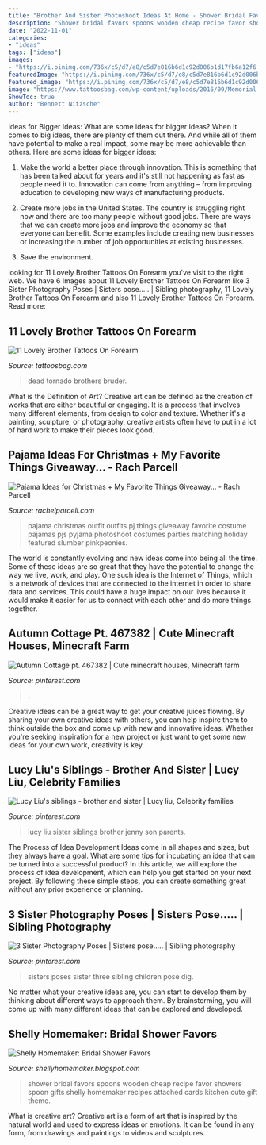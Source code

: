 ```yaml
---
title: "Brother And Sister Photoshoot Ideas At Home - Shower Bridal Favors Spoons Wooden Cheap Recipe Favor Showers Spoon Gifts Shelly Homemaker Recipes Attached Cards Kitchen Cute Gift Theme"
description: "Shower bridal favors spoons wooden cheap recipe favor showers spoon gifts shelly homemaker recipes attached cards kitchen cute gift theme"
date: "2022-11-01"
categories:
- "ideas"
tags: ["ideas"]
images:
- "https://i.pinimg.com/736x/c5/d7/e8/c5d7e816b6d1c92d006b1d17fb6a12f6.jpg"
featuredImage: "https://i.pinimg.com/736x/c5/d7/e8/c5d7e816b6d1c92d006b1d17fb6a12f6.jpg"
featured_image: "https://i.pinimg.com/736x/c5/d7/e8/c5d7e816b6d1c92d006b1d17fb6a12f6.jpg"
image: "https://www.tattoosbag.com/wp-content/uploads/2016/09/Memorial-Brother-Tattoo.jpg"
ShowToc: true
author: "Bennett Nitzsche"
---
```



Ideas for Bigger Ideas: What are some ideas for bigger ideas?
When it comes to big ideas, there are plenty of them out there. And while all of them have potential to make a real impact, some may be more achievable than others. Here are some ideas for bigger ideas:
1. Make the world a better place through innovation. This is something that has been talked about for years and it's still not happening as fast as people need it to. Innovation can come from anything – from improving education to developing new ways of manufacturing products.

2. Create more jobs in the United States. The country is struggling right now and there are too many people without good jobs. There are ways that we can create more jobs and improve the economy so that everyone can benefit. Some examples include creating new businesses or increasing the number of job opportunities at existing businesses.

3. Save the environment.

	

		
looking for 11 Lovely Brother Tattoos On Forearm you've visit to the right web. We have 6 Images about 11 Lovely Brother Tattoos On Forearm like 3 Sister Photography Poses | Sisters pose..... | Sibling photography, 11 Lovely Brother Tattoos On Forearm and also 11 Lovely Brother Tattoos On Forearm. Read more:
		
    
## 11 Lovely Brother Tattoos On Forearm

<img loading=lazy src="https://www.tattoosbag.com/wp-content/uploads/2016/09/Memorial-Brother-Tattoo.jpg" onerror="this.onerror=null;this.src='https://tse2.mm.bing.net/th?id=OIP.C35ld7tEhQuqIRsKDQqZTwHaHa&amp;pid=15.1';" alt="11 Lovely Brother Tattoos On Forearm">

_Source: tattoosbag.com_

>dead tornado brothers bruder. 

	

What is the Definition of Art?
Creative art can be defined as the creation of works that are either beautiful or engaging. It is a process that involves many different elements, from design to color and texture. Whether it's a painting, sculpture, or photography, creative artists often have to put in a lot of hard work to make their pieces look good.

    
## Pajama Ideas For Christmas + My Favorite Things Giveaway... - Rach Parcell

<img loading=lazy src="https://sfo2.digitaloceanspaces.com/rachelparcell/2016/11/jcrew-christmas-pajama-ideas-1.jpg" onerror="this.onerror=null;this.src='https://tse3.mm.bing.net/th?id=OIP.FK8ONhAA2zm7_uJLwuWCFAHaKe&amp;pid=15.1';" alt="Pajama Ideas for Christmas + My Favorite Things Giveaway... - Rach Parcell">

_Source: rachelparcell.com_

>pajama christmas outfit outfits pj things giveaway favorite costume pajamas pjs pyjama photoshoot costumes parties matching holiday featured slumber pinkpeonies. 

	

The world is constantly evolving and new ideas come into being all the time. Some of these ideas are so great that they have the potential to change the way we live, work, and play. One such idea is the Internet of Things, which is a network of devices that are connected to the internet in order to share data and services. This could have a huge impact on our lives because it would make it easier for us to connect with each other and do more things together.

    
## Autumn Cottage Pt. 467382 | Cute Minecraft Houses, Minecraft Farm

<img loading=lazy src="https://i.pinimg.com/736x/f8/3a/9b/f83a9b7cb47aef45b15dba04d56d789d.jpg" onerror="this.onerror=null;this.src='https://tse4.mm.bing.net/th?id=OIP.LR72Uprt_5Wzev8UZW_ongHaFe&amp;pid=15.1';" alt="Autumn Cottage pt. 467382 | Cute minecraft houses, Minecraft farm">

_Source: pinterest.com_

>. 

	

Creative ideas can be a great way to get your creative juices flowing. By sharing your own creative ideas with others, you can help inspire them to think outside the box and come up with new and innovative ideas. Whether you're seeking inspiration for a new project or just want to get some new ideas for your own work, creativity is key.

    
## Lucy Liu&#039;s Siblings - Brother And Sister | Lucy Liu, Celebrity Families

<img loading=lazy src="https://i.pinimg.com/736x/c5/d7/e8/c5d7e816b6d1c92d006b1d17fb6a12f6.jpg" onerror="this.onerror=null;this.src='https://tse1.mm.bing.net/th?id=OIP.34PNPt6egPBd0kJzH-KcIgHaF_&amp;pid=15.1';" alt="Lucy Liu&#039;s siblings - brother and sister | Lucy liu, Celebrity families">

_Source: pinterest.com_

>lucy liu sister siblings brother jenny son parents. 

	

The Process of Idea Development
Ideas come in all shapes and sizes, but they always have a goal. What are some tips for incubating an idea that can be turned into a successful product? 
In this article, we will explore the process of idea development, which can help you get started on your next project. By following these simple steps, you can create something great without any prior experience or planning.

    
## 3 Sister Photography Poses | Sisters Pose..... | Sibling Photography

<img loading=lazy src="https://i.pinimg.com/736x/43/66/9c/43669c65ba1a69b03e1f7ed646dd4f3b--three-sisters-photography-sibling-photography-poses.jpg" onerror="this.onerror=null;this.src='https://tse3.mm.bing.net/th?id=OIP.MrXaF-ofTh-d4VZcwf83IgHaK-&amp;pid=15.1';" alt="3 Sister Photography Poses | Sisters pose..... | Sibling photography">

_Source: pinterest.com_

>sisters poses sister three sibling children pose dig. 

	

No matter what your creative ideas are, you can start to develop them by thinking about different ways to approach them. By brainstorming, you will come up with many different ideas that can be explored and developed.

    
## Shelly Homemaker: Bridal Shower Favors

<img loading=lazy src="http://1.bp.blogspot.com/-xjlnS4LlxmI/T7fAxQkBwOI/AAAAAAAAC5c/0F_qYF41Kp4/s1600/010+-+Copy.JPG" onerror="this.onerror=null;this.src='https://tse1.mm.bing.net/th?id=OIP.6-qk5DnwAFmvW6xdiqSvDwHaJ4&amp;pid=15.1';" alt="Shelly Homemaker: Bridal Shower Favors">

_Source: shellyhomemaker.blogspot.com_

>shower bridal favors spoons wooden cheap recipe favor showers spoon gifts shelly homemaker recipes attached cards kitchen cute gift theme. 

	

What is creative art?
Creative art is a form of art that is inspired by the natural world and used to express ideas or emotions. It can be found in any form, from drawings and paintings to videos and sculptures.

